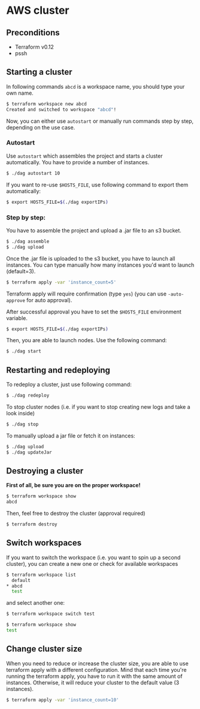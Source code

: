 # AWS cluster

## Preconditions
- Terraform v0.12
- pssh

## Starting a cluster

In following commands `abcd` is a workspace name, you should type your own name.

```sh
$ terraform workspace new abcd
Created and switched to workspace "abcd"!
```

Now, you can either use `autostart` or manually run commands step by step, depending on the use case.

### Autostart
 
Use `autostart` which assembles the project and starts a cluster automatically. You have to provide a number of instances.

```sh
$ ./dag autostart 10
```

If you want to re-use `$HOSTS_FILE`, use following command to export them automatically:

```sh
$ export HOSTS_FILE=$(./dag exportIPs)
``` 

### Step by step:

You have to assemble the project and upload a .jar file to an s3 bucket.

```sh
$ ./dag assemble
$ ./dag upload
```

Once the .jar file is uploaded to the s3 bucket, you have to launch all instances.
You can type manually how many instances you'd want to launch (default=3).

```sh
$ terraform apply -var 'instance_count=5'
```

Terraform apply will require confirmation (type `yes`) (you can use `-auto-approve` for auto approval).

After successful approval you have to set the `$HOSTS_FILE` environment variable.

```sh
$ export HOSTS_FILE=$(./dag exportIPs)
```

Then, you are able to launch nodes. Use the following command:

```sh
$ ./dag start
```

## Restarting and redeploying

To redeploy a cluster, just use following command:

```sh
$ ./dag redeploy
````

To stop cluster nodes (i.e. if you want to stop creating new logs and take a look inside)

```sh
$ ./dag stop
```

To manually upload a jar file or fetch it on instances:
```sh
$ ./dag upload
$ ./dag updateJar
```

## Destroying a cluster

**First of all, be sure you are on the proper workspace!**

```sh
$ terraform workspace show
abcd
```

Then, feel free to destroy the cluster (approval required)

```sh
$ terraform destroy
```

## Switch workspaces

If you want to switch the workspace (i.e. you want to spin up a second cluster), you can create a new one or check for available workspaces

```sh
$ terraform workspace list
  default
* abcd
  test
```

and select another one:

```sh
$ terraform workspace switch test 

$ terraform workspace show
test
```

## Change cluster size

When you need to reduce or increase the cluster size, you are able to use terraform apply with a different configuration.
Mind that each time you're running the terraform apply, you have to run it with the same amount of instances. Otherwise, it will reduce your cluster to the default value (3 instances).

```sh
$ terraform apply -var 'instance_count=10'
```